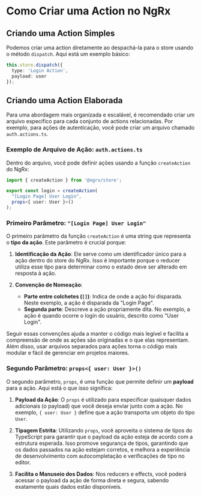 # Como Criar uma Action no NgRx

## Criando uma Action Simples

Podemos criar uma action diretamente ao despachá-la para o store usando o método `dispatch`. Aqui está um exemplo básico:

```typescript
this.store.dispatch({
  type: 'Login Action',
  payload: user
});
```

## Criando uma Action Elaborada

Para uma abordagem mais organizada e escalável, é recomendado criar um arquivo específico para cada conjunto de actions relacionadas. Por exemplo, para ações de autenticação, você pode criar um arquivo chamado `auth.actions.ts`.

### Exemplo de Arquivo de Ação: `auth.actions.ts`

Dentro do arquivo, você pode definir ações usando a função `createAction` do NgRx:

```typescript
import { createAction } from '@ngrx/store';

export const login = createAction(
  "[Login Page] User Login",
  props<{ user: User }>()
);
```

### Primeiro Parâmetro: `"[Login Page] User Login"`

O primeiro parâmetro da função `createAction` é uma string que representa o **tipo da ação**. Este parâmetro é crucial porque:

1. **Identificação da Ação**: Ele serve como um identificador único para a ação dentro do store do NgRx. Isso é importante porque o reducer utiliza esse tipo para determinar como o estado deve ser alterado em resposta à ação.

2. **Convenção de Nomeação**:
   - **Parte entre colchetes (`[]`)**: Indica de onde a ação foi disparada. Neste exemplo, a ação é disparada da "Login Page".
   - **Segunda parte**: Descreve a ação propriamente dita. No exemplo, a ação é quando ocorre o login do usuário, descrito como "User Login".

Seguir essas convenções ajuda a manter o código mais legível e facilita a compreensão de onde as ações são originadas e o que elas representam. Além disso, usar arquivos separados para ações torna o código mais modular e fácil de gerenciar em projetos maiores.
### Segundo Parâmetro: `props<{ user: User }>()`

O segundo parâmetro, `props`, é uma função que permite definir um **payload** para a ação. Aqui está o que isso significa:

1. **Payload da Ação**: O `props` é utilizado para especificar quaisquer dados adicionais (o payload) que você deseja enviar junto com a ação. No exemplo, `{ user: User }` define que a ação transporta um objeto do tipo `User`.

2. **Tipagem Estrita**: Utilizando `props`, você aproveita o sistema de tipos do TypeScript para garantir que o payload da ação esteja de acordo com a estrutura esperada. Isso promove segurança de tipos, garantindo que os dados passados na ação estejam corretos, e melhora a experiência de desenvolvimento com autocompletação e verificações de tipo no editor.

3. **Facilita o Manuseio dos Dados**: Nos reducers e effects, você poderá acessar o payload da ação de forma direta e segura, sabendo exatamente quais dados estão disponíveis.